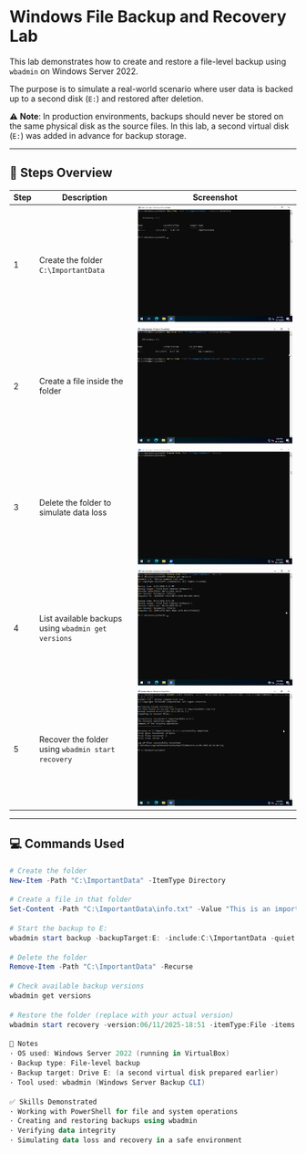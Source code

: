 # Windows File Backup and Recovery Lab

This lab demonstrates how to create and restore a file-level backup using `wbadmin` on Windows Server 2022.

The purpose is to simulate a real-world scenario where user data is backed up to a second disk (`E:`) and restored after deletion.

⚠️ **Note**: In production environments, backups should never be stored on the same physical disk as the source files. In this lab, a second virtual disk (`E:`) was added in advance for backup storage.

---

## 🔧 Steps Overview

| Step | Description | Screenshot |
|------|-------------|------------|
| 1 | Create the folder `C:\ImportantData` | ![Step 1](./screenshots/01_create_importantdata_folder.png) |
| 2 | Create a file inside the folder | ![Step 2](./screenshots/02_create_info_txt_inside_importantdata.png) |
| 3 | Delete the folder to simulate data loss | ![Step 3](./screenshots/03_delete_importantdata_folder.png) |
| 4 | List available backups using `wbadmin get versions` | ![Step 4](./screenshots/04_list_available_backups.png) |
| 5 | Recover the folder using `wbadmin start recovery` | ![Step 5](./screenshots/05_successfully_recovered_importantdata.png) |

---

## 💻 Commands Used

```powershell
# Create the folder
New-Item -Path "C:\ImportantData" -ItemType Directory

# Create a file in that folder
Set-Content -Path "C:\ImportantData\info.txt" -Value "This is an important file!"

# Start the backup to E:
wbadmin start backup -backupTarget:E: -include:C:\ImportantData -quiet

# Delete the folder
Remove-Item -Path "C:\ImportantData" -Recurse

# Check available backup versions
wbadmin get versions

# Restore the folder (replace with your actual version)
wbadmin start recovery -version:06/11/2025-18:51 -itemType:File -items:C:\ImportantData -recoveryTarget:C:\ -quiet

📌 Notes
· OS used: Windows Server 2022 (running in VirtualBox)
· Backup type: File-level backup
· Backup target: Drive E: (a second virtual disk prepared earlier)
· Tool used: wbadmin (Windows Server Backup CLI)

✅ Skills Demonstrated
· Working with PowerShell for file and system operations
· Creating and restoring backups using wbadmin
· Verifying data integrity
· Simulating data loss and recovery in a safe environment
